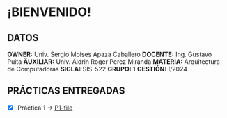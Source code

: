 # ¡BIENVENIDO!
## DATOS
**OWNER:** Univ. Sergio Moises Apaza Caballero
**DOCENTE:** Ing. Gustavo Puita
**ÄUXILIAR:** Univ. Aldrin Roger Perez Miranda
**MATERIA:** Arquitectura de Computadoras
**SIGLA:** SIS-522
**GRUPO:** 1
**GESTIÓN:** I/2024

## PRÁCTICAS ENTREGADAS
- [X] Práctica 1 -> [P1-file](hw/Apaza_Caballero_SergioMoises_p1.pdf)